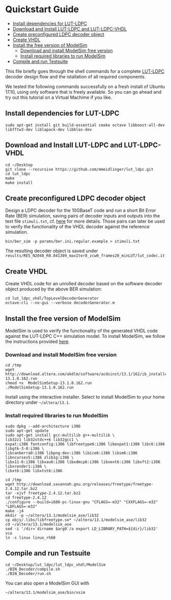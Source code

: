 # Quickstart Guide

* [Install dependencies for LUT-LDPC](#install-dependencies-for-lut-ldpc)
* [Download and Install LUT-LDPC and LUT-LDPC-VHDL](#download-and-install-lut-ldpc-and-lut-ldpc-vhdl)
* [Create preconfigured LDPC decoder object](#create-preconfigured-ldpc-decoder-object)
* [Create VHDL](#create-vhdl)
* [Install the free version of ModelSim](#install-the-free-version-of-modelsim)
   * [Download and install ModelSim free version](#download-and-install-modelsim-free-version)
   * [Install required libraries to run ModelSim](#install-required-libraries-to-run-modelsim)
* [Compile and run Testsuite](#compile-and-run-testsuite)

This file briefly goes through the shell commands for a complete [LUT-LDPC](README.md) decoder design flow
and the istallation of all required components.

We tested the following commands successfully on a fresh install of Ubuntu 17.10,
using only  software that is freely available.
So you can  go ahead and try out this tutorial on a Virtual Machime if you like.

## Install dependencies for LUT-LDPC
```shell
sudo apt-get install git build-essential cmake octave libboost-all-dev libfftw3-dev liblapack-dev libblas-dev
```

## Download and Install LUT-LDPC and LUT-LDPC-VHDL
```shell
cd ~/Desktop
git clone --recursive https://github.com/mmeidlinger/lut_ldpc.git
cd lut_ldpc
make
make install
```

## Create preconfigured LDPC decoder object
Design a LDPC decoder for the 10GBaseT code and run a short Bit Error Rate (BER) simulation, saving pairs of decoder inputs and outputs
into the text file `stimuli.txt`, cf. [here](https://github.com/mmeidlinger/lut_ldpc/blob/master/README.md#designing-lut-decoders-and-testing-bit-error-rate-performance) for more details. Those pairs can later be used to verify the functionality of
the VHDL decoder against the reference simulation.
```shell
bin/ber_sim -p params/ber.ini.regular.example > stimuli.txt
```
The resulting decoder object is saved under `results/RES_N2048_R0.841309_maxIter8_zcw0_frames20_minLUT/lut_codec.it`

## Create VHDL
Create VHDL code for an unrolled decoder based on the software decoder object produced by the above BER simulation:
```shell
cd lut_ldpc_vhdl/TopLevelDecoderGenerator
octave-cli --no-gui --verbose decoderGenerator.m
```

## Install the free version of ModelSim
ModelSim is used to verify the functionality of the generated VHDL code against the LUT-LDPC C++ simulation model.
To install ModelSim, we follow the instructions provided
[here](http://mattaw.blogspot.co.at/2014/05/making-modelsim-altera-starter-edition.html).

### Download and install ModelSim free version

```shell
cd /tmp
wget http://download.altera.com/akdlm/software/acdsinst/13.1/162/ib_installers/ModelSimSetup-13.1.0.162.run
chmod +x  ModelSimSetup-13.1.0.162.run
./ModelSimSetup-13.1.0.162.run
````
Install using the interactive installer. Select to install ModelSim to your home directory under `~/altera/13.1`.

### Install required libraries to run ModelSim
```shell
sudo dpkg --add-architecture i386
sudo apt-get update
sudo apt-get install gcc-multilib g++-multilib \
lib32z1 lib32stdc++6 lib32gcc1 \
expat:i386 fontconfig:i386 libfreetype6:i386 libexpat1:i386 libc6:i386 libgtk-3-0:i386 \
libcanberra0:i386 libpng-dev:i386 libice6:i386 libsm6:i386 libncurses5:i386 zlib1g:i386 \
libx11-6:i386 libxau6:i386 libxdmcp6:i386 libxext6:i386 libxft2:i386 libxrender1:i386 \
libxt6:i386 libxtst6:i386
```
```shell
cd /tmp
wget http://download.savannah.gnu.org/releases/freetype/freetype-2.4.12.tar.bz2
tar -xjvf freetype-2.4.12.tar.bz2
cd freetype-2.4.12
./configure --build=i686-pc-linux-gnu "CFLAGS=-m32" "CXXFLAGS=-m32" "LDFLAGS=-m32"
make -j4
mkdir -p ~/altera/13.1/modelsim_ase/lib32
cp objs/.libs/libfreetype.so* ~/altera/13.1/modelsim_ase/lib32
cd ~/altera/13.1/modelsim_ase
sed -i '/dir=`dirname $arg0`/a export LD_LIBRARY_PATH=${dir}/lib32' vco
ln -s linux linux_rh60
```

## Compile and run Testsuite

```shell
cd ~/Desktop/lut_ldpc/lut_ldpc_vhdl/ModelSim
./BIN_Decoder/compile.sh
./BIN_Decoder/run.sh
```
You can also open a ModelSim GUI with
```shell
~/altera/13.1/modelsim_ase/bin/vsim
```
